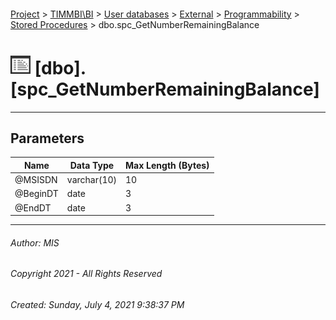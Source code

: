 #### 

[Project](../../../../../index.md) > [TIMMBI\\BI](../../../../index.md) > [User databases](../../../index.md) > [External](../../index.md) > [Programmability](../index.md) > [Stored Procedures](Stored_Procedures.md) > dbo.spc_GetNumberRemainingBalance

# ![Stored Procedures](../../../../../Images/StoredProcedure32.png) [dbo].[spc_GetNumberRemainingBalance]

---

## <a name="#parameters"></a>Parameters

| Name | Data Type | Max Length (Bytes) |
|---|---|---|
| @MSISDN | varchar(10) | 10 |
| @BeginDT | date | 3 |
| @EndDT | date | 3 |


---

###### Author:  MIS

###### Copyright 2021 - All Rights Reserved

###### Created: Sunday, July 4, 2021 9:38:37 PM

